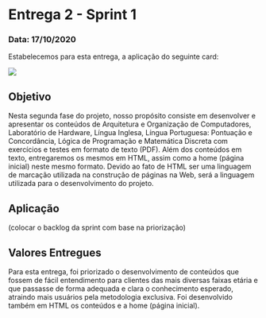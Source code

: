 # Entrega 2 - Sprint 1

### Data: 17/10/2020

Estabelecemos para esta entrega, a aplicação do seguinte card:

![](https://github.com/AndreSilva358/Hephaestus---Projeto-Integrador/blob/Sprint-1/Sprint%201/Sprint%201.png?raw=true)

## Objetivo

Nesta segunda fase do projeto, nosso propósito consiste em desenvolver e apresentar os conteúdos de Arquitetura e Organização de Computadores, Laboratório de Hardware, Língua Inglesa, Língua Portuguesa: Pontuação e Concordância, Lógica de Programação e Matemática Discreta com exercícios e testes em formato de texto (PDF). Além dos conteúdos em texto, entregaremos os mesmos em HTML, assim como a home (página inicial) neste mesmo formato. Devido ao fato de HTML ser uma linguagem de marcação utilizada na construção de páginas na Web, será a linguagem utilizada para o desenvolvimento do projeto.

## Aplicação

(colocar o backlog da sprint com base na priorização)


## Valores Entregues

Para esta entrega, foi priorizado o desenvolvimento de conteúdos que fossem de fácil entendimento para clientes das mais diversas faixas etária e que passasse de forma adequada e clara o conhecimento esperado, atraindo mais usuários pela metodologia exclusiva. Foi desenvolvido também em HTML os conteúdos e a home (página inicial).

